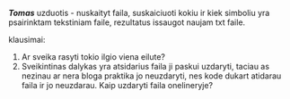 
___Tomas___
uzduotis - nuskaityt faila, suskaiciuoti kokiu ir kiek simboliu yra
psairinktam tekstiniam faile, rezultatus issaugot naujam txt faile.

klausimai:
1) Ar sveika rasyti tokio ilgio viena eilute?
2) Sveikintinas dalykas yra atsidarius faila ji paskui uzdaryti, taciau as nezinau ar nera bloga praktika
   jo neuzdaryti, nes kode dukart atidarau faila ir jo neuzdarau. Kaip uzdaryti faila onelineryje?









